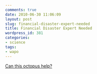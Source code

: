 ```yaml
---
comments: true
date: 2010-06-30 11:06:09
layout: post
slug: financial-disaster-expert-needed
title: Financial Disaster Expert Needed
wordpress_id: 381
categories:
- science
tags:
- wapo
---
```


[Can this octopus help?](http://www.washingtonpost.com/wp-dyn/content/article/2010/06/29/AR2010062901937.html)
